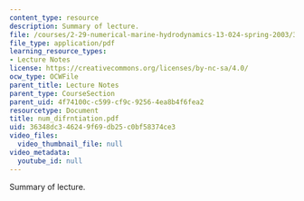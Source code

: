 ```yaml
---
content_type: resource
description: Summary of lecture.
file: /courses/2-29-numerical-marine-hydrodynamics-13-024-spring-2003/36348dc346249f69db25c0bf58374ce3_num_difrntiation.pdf
file_type: application/pdf
learning_resource_types:
- Lecture Notes
license: https://creativecommons.org/licenses/by-nc-sa/4.0/
ocw_type: OCWFile
parent_title: Lecture Notes
parent_type: CourseSection
parent_uid: 4f74100c-c599-cf9c-9256-4ea8b4f6fea2
resourcetype: Document
title: num_difrntiation.pdf
uid: 36348dc3-4624-9f69-db25-c0bf58374ce3
video_files:
  video_thumbnail_file: null
video_metadata:
  youtube_id: null
---
```

Summary of lecture.